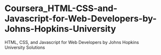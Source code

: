 # Coursera_HTML-CSS-and-Javascript-for-Web-Developers-by-Johns-Hopkins-University
HTML, CSS, and Javascript for Web Developers by Johns Hopkins University Solutions
